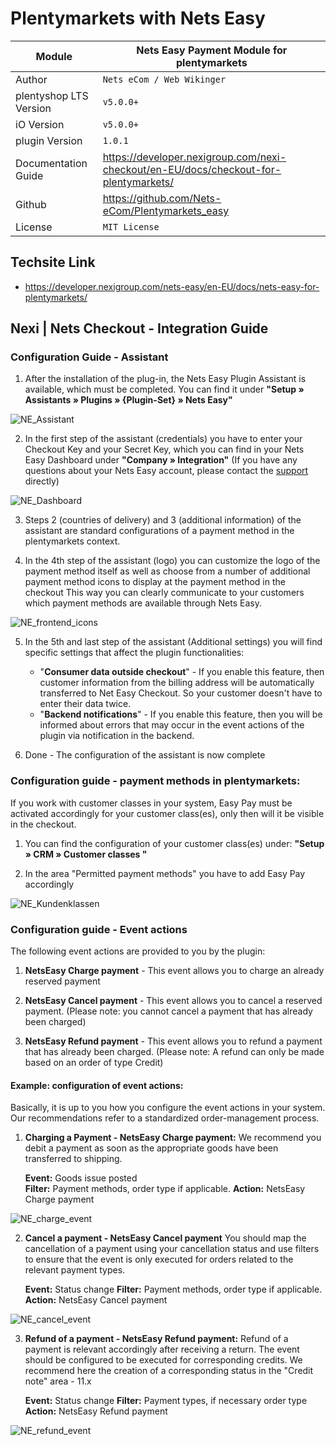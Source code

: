 # Plentymarkets with Nets Easy

|Module | Nets Easy Payment Module for plentymarkets
|------|----------
|Author | `Nets eCom / Web Wikinger`
|plentyshop LTS Version | `v5.0.0+`
|iO Version | `v5.0.0+`
|plugin Version | `1.0.1`
|Documentation Guide | https://developer.nexigroup.com/nexi-checkout/en-EU/docs/checkout-for-plentymarkets/
|Github | https://github.com/Nets-eCom/Plentymarkets_easy
|License | `MIT License`

## Techsite Link
- https://developer.nexigroup.com/nets-easy/en-EU/docs/nets-easy-for-plentymarkets/

## Nexi | Nets Checkout - Integration Guide
### Configuration Guide - Assistant
1. After the installation of the plug-in, the Nets Easy Plugin Assistant is available, which must be completed. You can find it under **"Setup » Assistants » Plugins » {Plugin-Set} » Nets Easy"**

![NE_Assistant](https://cdn02.plentymarkets.com/ivnbujmb83j4/frontend/NexiNets_Checkout_Plugin_images/Userguide_images/NE_assistant_en.png)

2. In the first step of the assistant (credentials) you have to enter your Checkout Key and your Secret Key, which you can find in your Nets Easy Dashboard under **"Company » Integration"**
(If you have any questions about your Nets Easy account, please contact the [support](https://developers.nets.eu/nets-easy/en-EU/support/) directly)

![NE_Dashboard](https://cdn02.plentymarkets.com/ivnbujmb83j4/frontend/NexiNets_Checkout_Plugin_images/Userguide_images/NE_dashboard_en.png)

3. Steps 2 (countries of delivery) and 3 (additional information) of the assistant are standard configurations of a payment method in the plentymarkets context.

4. In the 4th step of the assistant (logo) you can customize the logo of the payment method itself as well as choose from a number of additional payment method icons to display at the payment method in the checkout 
This way you can clearly communicate to your customers which payment methods are available through Nets Easy.

![NE_frontend_icons](https://cdn02.plentymarkets.com/ivnbujmb83j4/frontend/NexiNets_Checkout_Plugin_images/Userguide_images/NE_icons_frontend.png)

5. In the 5th and last step of the assistant (Additional settings) you will find specific settings that affect the plugin functionalities:  
   - "**Consumer data outside checkout**" - If you enable this feature, then customer information from the billing address will be automatically transferred to Net Easy Checkout. So your customer doesn't have to enter their data twice.
   - "**Backend notifications**" - If you enable this feature, then you will be informed about errors that may occur in the event actions of the plugin via notification in the backend.

6. Done - The configuration of the assistant is now complete

### Configuration guide - payment methods in plentymarkets: 
If you work with customer classes in your system, Easy Pay must be activated accordingly for your customer class(es), only then will it be visible in the checkout.

1. You can find the configuration of your customer class(es) under: **"Setup » CRM » Customer classes "**

2. In the area "Permitted payment methods" you have to add Easy Pay accordingly

![NE_Kundenklassen](https://cdn02.plentymarkets.com/ivnbujmb83j4/frontend/NexiNets_Checkout_Plugin_images/Userguide_images/NE_kundenklasse_en.png)
### Configuration guide - Event actions
The following event actions are provided to you by the plugin:

1. **NetsEasy Charge payment** - This event allows you to charge an already reserved payment

2. **NetsEasy Cancel payment** - This event allows you to cancel a reserved payment. (Please note: you cannot cancel a payment that has already been charged)

3. **NetsEasy Refund payment** - This event allows you to refund a payment that has already been charged. (Please note: A refund can only be made based on an order of type Credit)

#### Example: configuration of event actions:  
Basically, it is up to you how you configure the event actions in your system. Our recommendations refer to a standardized order-management process.

1. **Charging a Payment - NetsEasy Charge payment:**
We recommend you debit a payment as soon as the appropriate goods have been transferred to shipping.

   **Event:**       Goods issue posted  
   **Filter:**      Payment methods, order type if applicable.
   **Action:**      NetsEasy Charge payment

![NE_charge_event](https://cdn02.plentymarkets.com/ivnbujmb83j4/frontend/NexiNets_Checkout_Plugin_images/Userguide_images/NE_charge_event_en.png)

2. **Cancel a payment - NetsEasy Cancel payment**
You should map the cancellation of a payment using your cancellation status and use filters to ensure that the event is only executed for orders related to the relevant payment types.

    **Event:**      Status change
    **Filter:**     Payment methods, order type if applicable.
    **Action:**     NetsEasy Cancel payment

![NE_cancel_event](https://cdn02.plentymarkets.com/ivnbujmb83j4/frontend/NexiNets_Checkout_Plugin_images/Userguide_images/NE_cancel_event_en.png)

3. **Refund of a payment - NetsEasy Refund payment:**
Refund of a payment is relevant accordingly after receiving a return. The event should be configured to be executed for corresponding credits. 
We recommend here the creation of a corresponding status in the "Credit note" area - 11.x 

    **Event:**      Status change
    **Filter:**     Payment types, if necessary order type
    **Action:**     NetsEasy Refund payment

![NE_refund_event](https://cdn02.plentymarkets.com/ivnbujmb83j4/frontend/NexiNets_Checkout_Plugin_images/Userguide_images/NE_refund_event_en.png)